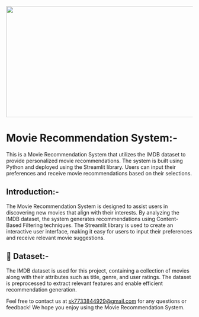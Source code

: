<div id="header" align="center">
  <img src="https://media.giphy.com/media/v1.Y2lkPTc5MGI3NjExb2k4bTM0Z3pnN3ZwaHk5dmxsd2kwbjZ2anJicmQ4ejF0aGd4N3lsMCZlcD12MV9pbnRlcm5hbF9naWZfYnlfaWQmY3Q9Zw/qE3DniPVVNCiDaUltX/giphy.gif" width="700" height="300"/>
</div>

# Movie Recommendation System:-
This is a Movie Recommendation System that utilizes the IMDB dataset to provide personalized movie recommendations. The system is built using Python and deployed using the Streamlit library. Users can input their preferences and receive movie recommendations based on their selections.

##  Introduction:-
The Movie Recommendation System is designed to assist users in discovering new movies that align with their interests. By analyzing the IMDB dataset, the system generates recommendations using Content-Based  Filtering techniques. The Streamlit library is used to create an interactive user interface, making it easy for users to input their preferences and receive relevant movie suggestions.

## 🔡 Dataset:-
The IMDB dataset is used for this project, containing a collection of movies along with their attributes such as title, genre, and user ratings. The dataset is preprocessed to extract relevant features and enable efficient recommendation generation.

Feel free to contact us at sk7733844929@gmail.com for any questions or feedback! We hope you enjoy using the Movie Recommendation System.
